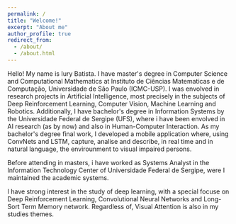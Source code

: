 ```yaml
---
permalink: /
title: "Welcome!"
excerpt: "About me"
author_profile: true
redirect_from: 
  - /about/
  - /about.html
---
```


Hello! My name is Iury Batista. I have master's degree in Computer Science and Computational Mathematics at Instituto de Ciências Matematicas e de Computação, Universidade de São Paulo (ICMC-USP). I was envolved in research projects in Artificial Intelligence, most precisely in the subjects of Deep Reinforcement Learning, Computer Vision, Machine Learning and Robotics. Additionally, I have bachelor's degree in Information Systems by the Universidade Federal de Sergipe (UFS), where i have been envolved in AI research (as by now) and also in Human-Computer Interaction. As my bachelor's degree final work, I developed a mobile application where, using ConvNets and LSTM, capture, analise and describe, in real time and in natural language, the envirounment to visual impaired persons.    

Before attending in masters, i have worked as Systems Analyst in the Information Technology Center of Universidade Federal de Sergipe, were I maintained the academic systems.

I have strong interest in the study of deep learning, with a special focuse on Deep Reinforcement Learning, Convolutional Neural Networks and Long-Sort Term Memory network. Regardless of, Visual Attention is also in my studies themes. 

